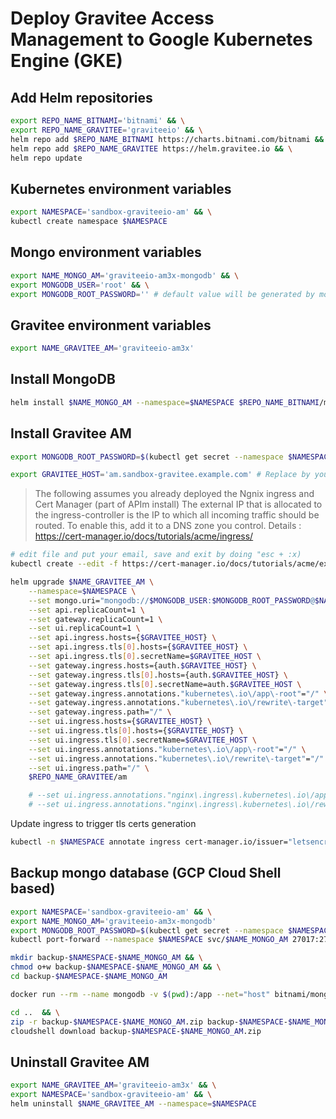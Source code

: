 # Deploy Gravitee Access Management to Google Kubernetes Engine (GKE)

## Add Helm repositories
```bash
export REPO_NAME_BITNAMI='bitnami' && \
export REPO_NAME_GRAVITEE='graviteeio' && \
helm repo add $REPO_NAME_BITNAMI https://charts.bitnami.com/bitnami && \
helm repo add $REPO_NAME_GRAVITEE https://helm.gravitee.io && \
helm repo update
```

## Kubernetes environment variables
```bash
export NAMESPACE='sandbox-graviteeio-am' && \
kubectl create namespace $NAMESPACE
```

## Mongo environment variables
```bash
export NAME_MONGO_AM='graviteeio-am3x-mongodb' && \
export MONGODB_USER='root' && \
export MONGODB_ROOT_PASSWORD='' # default value will be generated by mongo on installation
```

## Gravitee environment variables
```bash
export NAME_GRAVITEE_AM='graviteeio-am3x'
```

## Install MongoDB
```bash
helm install $NAME_MONGO_AM --namespace=$NAMESPACE $REPO_NAME_BITNAMI/mongodb
```

## Install Gravitee AM

```bash
export MONGODB_ROOT_PASSWORD=$(kubectl get secret --namespace $NAMESPACE $NAME_MONGO_AM -o jsonpath="{.data.mongodb-root-password}" | base64 --decode)
```

```bash
export GRAVITEE_HOST='am.sandbox-gravitee.example.com' # Replace by your host
```

> The following assumes you already deployed the Ngnix ingress and Cert Manager (part of APIm install)
> The external IP that is allocated to the ingress-controller is the IP to which all incoming traffic should be routed. To enable this, add it to a DNS zone you control. Details : https://cert-manager.io/docs/tutorials/acme/ingress/

```bash
# edit file and put your email, save and exit by doing "esc + :x)
kubectl create --edit -f https://cert-manager.io/docs/tutorials/acme/example/production-issuer.yaml -n $NAMESPACE
```

```bash
helm upgrade $NAME_GRAVITEE_AM \
    --namespace=$NAMESPACE \
    --set mongo.uri="mongodb://$MONGODB_USER:$MONGODB_ROOT_PASSWORD@$NAME_MONGO_AM.$NAMESPACE.svc.cluster.local:27017/admin?retryWrites=true&w=majority&connectTimeoutMS=30000&tls=false&ssl=false" \
    --set api.replicaCount=1 \
    --set gateway.replicaCount=1 \
    --set ui.replicaCount=1 \
    --set api.ingress.hosts={$GRAVITEE_HOST} \
    --set api.ingress.tls[0].hosts={$GRAVITEE_HOST} \
    --set api.ingress.tls[0].secretName=$GRAVITEE_HOST \
    --set gateway.ingress.hosts={auth.$GRAVITEE_HOST} \
    --set gateway.ingress.tls[0].hosts={auth.$GRAVITEE_HOST} \
    --set gateway.ingress.tls[0].secretName=auth.$GRAVITEE_HOST \
    --set gateway.ingress.annotations."kubernetes\.io\/app\-root"="/" \
    --set gateway.ingress.annotations."kubernetes\.io\/rewrite\-target"="/" \
    --set gateway.ingress.path="/" \
    --set ui.ingress.hosts={$GRAVITEE_HOST} \
    --set ui.ingress.tls[0].hosts={$GRAVITEE_HOST} \
    --set ui.ingress.tls[0].secretName=$GRAVITEE_HOST \
    --set ui.ingress.annotations."kubernetes\.io\/app\-root"="/" \
    --set ui.ingress.annotations."kubernetes\.io\/rewrite\-target"="/" \
    --set ui.ingress.path="/" \
    $REPO_NAME_GRAVITEE/am

    # --set ui.ingress.annotations."nginx\.ingress\.kubernetes\.io\/app\-root"="/console" \
    # --set ui.ingress.annotations."nginx\.ingress\.kubernetes\.io\/rewrite\-target"="/console" \

```

Update ingress to trigger tls certs generation
```bash
kubectl -n $NAMESPACE annotate ingress cert-manager.io/issuer="letsencrypt-prod" --all
```

## Backup mongo database (GCP Cloud Shell based)
```bash
export NAMESPACE='sandbox-graviteeio-am' && \
export NAME_MONGO_AM='graviteeio-am3x-mongodb'
export MONGODB_ROOT_PASSWORD=$(kubectl get secret --namespace $NAMESPACE $NAME_MONGO_AM -o jsonpath="{.data.mongodb-root-password}" | base64 --decode) && \
kubectl port-forward --namespace $NAMESPACE svc/$NAME_MONGO_AM 27017:27017 &

mkdir backup-$NAMESPACE-$NAME_MONGO_AM && \
chmod o+w backup-$NAMESPACE-$NAME_MONGO_AM && \
cd backup-$NAMESPACE-$NAME_MONGO_AM

docker run --rm --name mongodb -v $(pwd):/app --net="host" bitnami/mongodb:latest mongodump -u root -p $MONGODB_ROOT_PASSWORD -o /app

cd ..  && \
zip -r backup-$NAMESPACE-$NAME_MONGO_AM.zip backup-$NAMESPACE-$NAME_MONGO_AM && \
cloudshell download backup-$NAMESPACE-$NAME_MONGO_AM.zip
```

## Uninstall Gravitee AM
```bash
export NAME_GRAVITEE_AM='graviteeio-am3x' && \
export NAMESPACE='sandbox-graviteeio-am' && \
helm uninstall $NAME_GRAVITEE_AM --namespace=$NAMESPACE
```